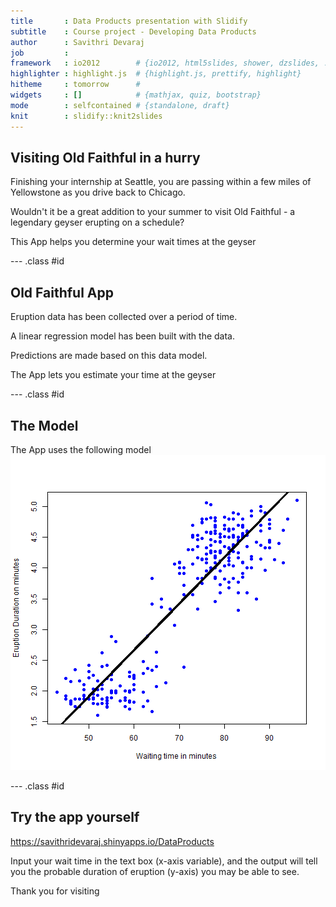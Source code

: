 ```yaml
---
title       : Data Products presentation with Slidify
subtitle    : Course project - Developing Data Products
author      : Savithri Devaraj
job         : 
framework   : io2012        # {io2012, html5slides, shower, dzslides, ...}
highlighter : highlight.js  # {highlight.js, prettify, highlight}
hitheme     : tomorrow      # 
widgets     : []            # {mathjax, quiz, bootstrap}
mode        : selfcontained # {standalone, draft}
knit        : slidify::knit2slides
---
```



## Visiting Old Faithful in a hurry


Finishing your internship at Seattle, you are passing within a few miles of Yellowstone as you drive back to Chicago.

Wouldn't it be a great addition to your summer to visit Old Faithful - a legendary geyser erupting on a schedule?

This App helps you determine your wait times at the geyser

--- .class #id 

## Old Faithful App

Eruption data has been collected over a period of time. 

A linear regression model has been built with the data. 

Predictions are made based on this data model.

The App lets you estimate your time at the geyser

--- .class #id 
## The Model
The App uses the following model
![plot of chunk unnamed-chunk-1](assets/fig/unnamed-chunk-1-1.png) 

--- .class #id 

## Try the app yourself

 https://savithridevaraj.shinyapps.io/DataProducts

Input your wait time in the text box (x-axis variable), and the output will tell you the probable duration of eruption (y-axis) you may be able to see.

Thank you for visiting


